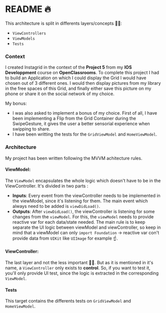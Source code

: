 # README 🔥

This architecture is split in differents layers/concepts 🏋️‍♀️: 
* `ViewControllers`
* `ViewModels`
* `Tests`


### Context


I created Instagrid in the context of the **Project 5** from my **IOS Developpment** course on **OpenClassrooms**.
To complete this project I had to build an Application on which I could display the Grid I would have chosen out of 3 different ones. 
I would then display pictures from my library in the free spaces of this Grid, and finally either save this picture on my phone or share it on the social network of my choice.

My bonus: 
- I was also asked to implement a bonus of my choice. First of all, I have been implementing a Flip from the Grid Container during the SwipeGesture, it gives the user a better sensorial experience when swipping to share.
- I have been writting the tests for the `GridViewModel` and `HomeViewModel`.


### Architecture


My project has been written following the MVVM achitecture rules. 

#### ViewModel:

The `ViewModel` encapsulates the whole logic which doesn't have to be in the ViewController. It's divided in two parts :

* **Inputs**: Every event from the viewController needs to be implemented in the viewModel, since it's listening for them. The main event which always need to be added is `viewDidLoad()`.
* **Outputs**: After `viewDidLoad()`, the viewController is listening for some changes from the `viewModel`. For this, the `viewModel` needs to provide reactive var for each data/state needed. The main rule is to keep separate the UI logic between viewModel and viewController, so keep in mind that a viewModel can only `import Foundation` -> reactive var con't provide data from `UIKit` like `UIImage` for example ☝️.

#### ViewController:

The last layer and not the less important 🙇‍♂️. But as it is mentioned in it's name, a `ViewController` only exists to **control**. So, if you want to test it, you'll only provide UI test, since the logic is extracted in the corresponding `ViewModel`.

#### Tests

This target contains the differents tests on `GridViewModel` and `HomeViewModel`.


